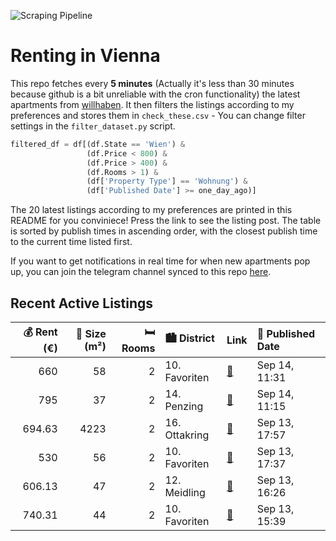 ![Scraping Pipeline](https://github.com/AthomsG/renting-in-vienna/actions/workflows/run_pipeline.yml/badge.svg)


# Renting in Vienna

This repo fetches every **5 minutes** (Actually it's less than 30 minutes because github is a bit unreliable with the cron functionality) the latest apartments from [willhaben](https://www.willhaben.at/).
It then filters the listings according to my preferences and stores them in `check_these.csv` - You can change filter settings in the `filter_dataset.py` script.

```python
filtered_df = df[(df.State == 'Wien') & 
                 (df.Price < 800) &
                 (df.Price > 400) &
                 (df.Rooms > 1) &
                 (df['Property Type'] == 'Wohnung') &
                 (df['Published Date'] >= one_day_ago)]
```

The 20 latest listings according to my preferences are printed in this README for you conviniece! Press the link to see the listing post.
The table is sorted by publish times in ascending order, with the closest publish time to the current time listed first.

If you want to get notifications in real time for when new apartments pop up, you can join the telegram channel synced to this repo [here](https://t.me/+1HPAYOf5BSsyNTlk).

## Recent Active Listings

|   💰 Rent (€) |   📏 Size (m²) |   🛏️ Rooms | 🏙️ District   | Link                                                                                                                                                                                                      | 📅 Published Date   |
|-------------:|--------------:|-----------:|:--------------|:----------------------------------------------------------------------------------------------------------------------------------------------------------------------------------------------------------|:-------------------|
|       660    |            58 |          2 | 10. Favoriten | [🔗](https://www.willhaben.at/iad/immobilien/d/mietwohnungen/wien/wien-1100-favoriten/58m2/-2-zimmer-privat-wohnung-n%C3%A4he-u1-reumannplatz-ab-sofort%21%21--provisions-und-abl%C3%B6sefrei-1432956403/) | Sep 14, 11:31      |
|       795    |            37 |          2 | 14. Penzing   | [🔗](https://www.willhaben.at/iad/immobilien/d/mietwohnungen/wien/wien-1140-penzing/sch%C3%B6ne-2-zimmer-neubau-wohnung-mit-balkon-1746848067/)                                                            | Sep 14, 11:15      |
|       694.63 |          4223 |          2 | 16. Ottakring | [🔗](https://www.willhaben.at/iad/immobilien/d/mietwohnungen/wien/wien-1160-ottakring/wohnung-n%C3%A4he-wilhelminenberg-kongresspark-1415730937/)                                                          | Sep 13, 17:57      |
|       530    |            56 |          2 | 10. Favoriten | [🔗](https://www.willhaben.at/iad/immobilien/d/mietwohnungen/wien/wien-1100-favoriten/%28reserviert%29-sch%C3%B6ne-gemeinde-wohung-vms-31.08.2025-1518031757/)                                             | Sep 13, 17:37      |
|       606.13 |            47 |          2 | 12. Meidling  | [🔗](https://www.willhaben.at/iad/immobilien/d/mietwohnungen/wien/wien-1120-meidling/2-zimmer-wohnung/-meidlinger-hauptstrasse/-provisionsfrei/-sofort-beziehbar-1506364858/)                              | Sep 13, 16:26      |
|       740.31 |            44 |          2 | 10. Favoriten | [🔗](https://www.willhaben.at/iad/immobilien/d/mietwohnungen/wien/wien-1100-favoriten/hofruhelage-mit-balkon--singlehit-oder-p%C3%A4rchentraum-1284015739/)                                                | Sep 13, 15:39      |
